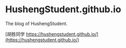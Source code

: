 # HushengStudent.github.io
The blog of HushengStudent.

[胡胜同学 https://hushengstudent.github.io/](https://hushengstudent.github.io/)
